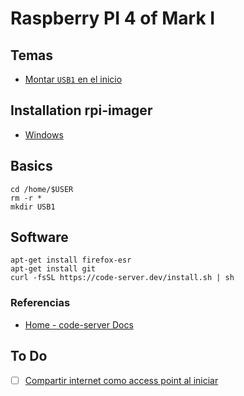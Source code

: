# Raspberry PI 4 of Mark I

## Temas
- [Montar `USB1` en el inicio](./RPI4_USB1.md)

## Installation rpi-imager
- [Windows](https://downloads.raspberrypi.org/imager/imager_latest.exe)

## Basics
```
cd /home/$USER
rm -r *
mkdir USB1
```

## Software
```
apt-get install firefox-esr                         
apt-get install git                                  
curl -fsSL https://code-server.dev/install.sh | sh
```
### Referencias
- [Home - code-server Docs](https://coder.com/docs/code-server/latest)


## To Do

- [ ] [Compartir internet como access point al iniciar](./RPI4_AP.md)

